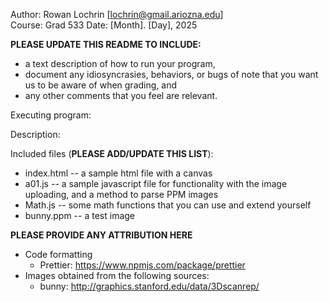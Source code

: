 Author: Rowan Lochrin [lochrin@gmail.ariozna.edu]  
Course: Grad 533
Date: [Month]. [Day], 2025

**PLEASE UPDATE THIS README TO INCLUDE:**
- a text description of how to run your program,
- document any idiosyncrasies, behaviors, or bugs of note that you want us to be aware of when grading, and
- any other comments that you feel are relevant.

Executing program:

Description:

Included files (**PLEASE ADD/UPDATE THIS LIST**):

- index.html -- a sample html file with a canvas
- a01.js -- a sample javascript file for functionality with the image uploading, and a method to parse PPM images
- Math.js -- some math functions that you can use and extend yourself
- bunny.ppm -- a test image

**PLEASE PROVIDE ANY ATTRIBUTION HERE**

- Code formatting
  - Prettier: https://www.npmjs.com/package/prettier
- Images obtained from the following sources:
  - bunny: http://graphics.stanford.edu/data/3Dscanrep/

